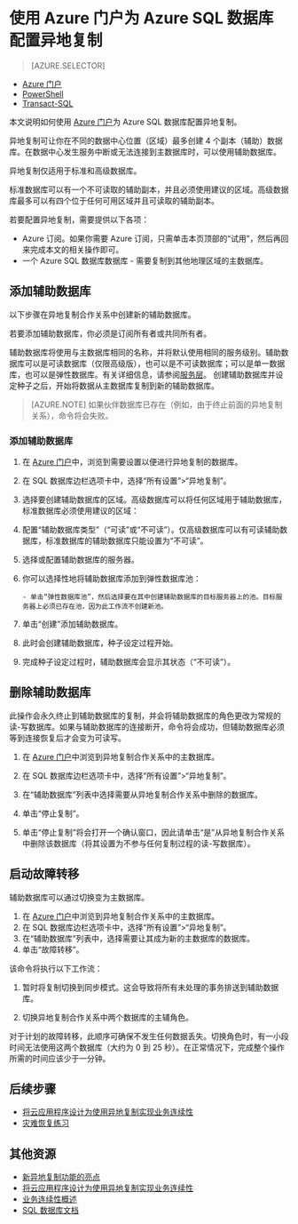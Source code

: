 <properties 
    pageTitle="使用 Azure 门户为 Azure SQL 数据库配置异地复制 | Microsoft Azure" 
    description="使用 Azure 门户为 Azure SQL 数据库配置异地复制" 
    services="sql-database" 
    documentationCenter="" 
    authors="stevestein" 
    manager="jeffreyg" 
    editor=""/>

<tags
    ms.service="sql-database"
    ms.date="12/01/2015"
    wacn.date="01/29/2016"/>

# 使用 Azure 门户为 Azure SQL 数据库配置异地复制


> [AZURE.SELECTOR]
- [Azure 门户](/documentation/articles/sql-database-geo-replication-portal)
- [PowerShell](/documentation/articles/sql-database-geo-replication-powershell)
- [Transact-SQL](/documentation/articles/sql-database-geo-replication-transact-sql)


本文说明如何使用 [Azure 门户](https://manage.windowsazure.cn)为 Azure SQL 数据库配置异地复制。

异地复制可让你在不同的数据中心位置（区域）最多创建 4 个副本（辅助）数据库。在数据中心发生服务中断或无法连接到主数据库时，可以使用辅助数据库。

异地复制仅适用于标准和高级数据库。

标准数据库可以有一个不可读取的辅助副本，并且必须使用建议的区域。高级数据库最多可以有四个位于任何可用区域并且可读取的辅助副本。


若要配置异地复制，需要提供以下各项：

- Azure 订阅。如果你需要 Azure 订阅，只需单击本页顶部的“试用”，然后再回来完成本文的相关操作即可。
- 一个 Azure SQL 数据库数据库 - 需要复制到其他地理区域的主数据库。



## 添加辅助数据库

以下步骤在异地复制合作关系中创建新的辅助数据库。

若要添加辅助数据库，你必须是订阅所有者或共同所有者。

辅助数据库将使用与主数据库相同的名称，并将默认使用相同的服务级别。辅助数据库可以是可读数据库（仅限高级版），也可以是不可读数据库；可以是单一数据库，也可以是弹性数据库。有关详细信息，请参阅[服务层](/documentation/articles/sql-database-service-tiers)。
创建辅助数据库并设定种子之后，开始将数据从主数据库复制到新的辅助数据库。

> [AZURE.NOTE] 如果伙伴数据库已存在（例如，由于终止前面的异地复制关系），命令将会失败。




### 添加辅助数据库

1. 在 [Azure 门户](https://manage.windowsazure.cn)中，浏览到需要设置以便进行异地复制的数据库。
2. 在 SQL 数据库边栏选项卡中，选择“所有设置”>“异地复制”。
3. 选择要创建辅助数据库的区域。高级数据库可以将任何区域用于辅助数据库，标准数据库必须使用建议的区域：





4. 配置“辅助数据库类型”（“可读”或“不可读”）。仅高级数据库可以有可读辅助数据库，标准数据库的辅助数据库只能设置为“不可读”。
5. 选择或配置辅助数据库的服务器。



5. 你可以选择性地将辅助数据库添加到弹性数据库池：

       - 单击“弹性数据库池”，然后选择要在其中创建辅助数据库的目标服务器上的池。目标服务器上必须已存在池，因为此工作流不创建新池。

6. 单击“创建”添加辅助数据库。
 
6. 此时会创建辅助数据库，种子设定过程开始。
 


7. 完成种子设定过程时，辅助数据库会显示其状态（“不可读”）。





## 删除辅助数据库

此操作会永久终止到辅助数据库的复制，并会将辅助数据库的角色更改为常规的读-写数据库。如果与辅助数据库的连接断开，命令将会成功，但辅助数据库必须等到连接恢复后才会变为可读写。

1. 在 [Azure 门户](https://manage.windowsazure.cn)中浏览到异地复制合作关系中的主数据库。
2. 在 SQL 数据库边栏选项卡中，选择“所有设置”>“异地复制”。
3. 在“辅助数据库”列表中选择需要从异地复制合作关系中删除的数据库。
4. 单击“停止复制”。




5. 单击“停止复制”将会打开一个确认窗口，因此请单击“是”从异地复制合作关系中删除该数据库（将其设置为不参与任何复制过程的读-写数据库）。






## 启动故障转移

辅助数据库可以通过切换变为主数据库。

1. 在 [Azure 门户](https://manage.windowsazure.cn)中浏览到异地复制合作关系中的主数据库。
2. 在 SQL 数据库边栏选项卡中，选择“所有设置”>“异地复制”。
3. 在“辅助数据库”列表中，选择需要让其成为新的主数据库的数据库。
4. 单击“故障转移”。



该命令将执行以下工作流：

1. 暂时将复制切换到同步模式。这会导致将所有未处理的事务排送到辅助数据库。 

2. 切换异地复制合作关系中两个数据库的主辅角色。

对于计划的故障转移，此顺序可确保不发生任何数据丢失。切换角色时，有一小段时间无法使用这两个数据库（大约为 0 到 25 秒）。在正常情况下，完成整个操作所需的时间应该少于一分钟。

   

## 后续步骤

- [将云应用程序设计为使用异地复制实现业务连续性](/documentation/articles/sql-database-designing-cloud-solutions-for-disaster-recovery)
- [灾难恢复练习](/documentation/articles/sql-database-disaster-recovery-drills)


## 其他资源

- [新异地复制功能的亮点](http://azure.microsoft.com/blog/spotlight-on-new-capabilities-of-azure-sql-database-geo-replication)
- [将云应用程序设计为使用异地复制实现业务连续性](/documentation/articles/sql-database-designing-cloud-solutions-for-disaster-recovery)
- [业务连续性概述](/documentation/articles/sql-database-business-continuity)
- [SQL 数据库文档](/documentation/services/sql-databases)


<!--Image references-->
[1]: ./media/sql-database-geo-replication-portal/configure-geo-replication.png
[2]: ./media/sql-database-geo-replication-portal/add-secondary.png
[3]: ./media/sql-database-geo-replication-portal/create-secondary.png
[4]: ./media/sql-database-geo-replication-portal/secondary-type.png
[5]: ./media/sql-database-geo-replication-portal/create.png
[6]: ./media/sql-database-geo-replication-portal/seeding0.png
[7]: ./media/sql-database-geo-replication-portal/remove-secondary.png
[8]: ./media/sql-database-geo-replication-portal/stop-confirm.png
[9]: ./media/sql-database-geo-replication-portal/seeding-complete.png
[10]: ./media/sql-database-geo-replication-portal/failover.png

<!---HONumber=Mooncake_0118_2016-->
